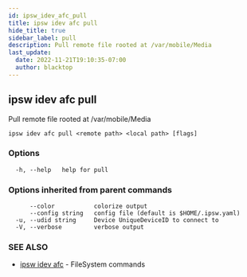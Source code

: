 ```yaml
---
id: ipsw_idev_afc_pull
title: ipsw idev afc pull
hide_title: true
sidebar_label: pull
description: Pull remote file rooted at /var/mobile/Media
last_update:
  date: 2022-11-21T19:10:35-07:00
  author: blacktop
---
```

## ipsw idev afc pull

Pull remote file rooted at /var/mobile/Media

```
ipsw idev afc pull <remote path> <local path> [flags]
```

### Options

```
  -h, --help   help for pull
```

### Options inherited from parent commands

```
      --color           colorize output
      --config string   config file (default is $HOME/.ipsw.yaml)
  -u, --udid string     Device UniqueDeviceID to connect to
  -V, --verbose         verbose output
```

### SEE ALSO

* [ipsw idev afc](/docs/cli/afc/ipsw_idev_afc)	 - FileSystem commands

